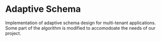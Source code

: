 # Adaptive Schema
Implementation of adaptive schema design for multi-tenant applications. Some part of the algorithm is modified to accomodoate the needs of our project.
